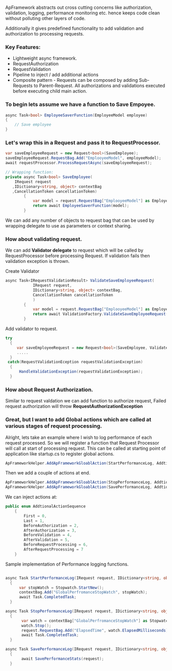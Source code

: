 
ApFramework abstracts out cross cutting concerns like authorization, validation, logging, performance monitoring etc. hence keeps code clean without polluting other layers of code.

Additionally it gives predefined functionality to add validation and authorization to processing requests.

### Key Features:
- Lightweight async framework.
- RequestAuthorization
- RequestValidation
- Pipeline to inject / add additional  actions   
- Composite pattern - Requests can be composed by adding Sub-Requests to Parent-Request. All authorizations and validations executed before executing child main action. 

### To begin lets assume we have a function to Save Empoyee.
 ```csharp
 async Task<bool> EmployeeSaverFunction(EmployeeModel employee) 
 {
	 // Save employee  
 }
 ```

###  Let's wrap this in a Request and pass it to RequestProcessor. 
```csharp
var saveEmployeeRequest = new Request<bool>(SaveEmployee);
saveEmployeeRequest.RequestBag.Add("EmplooyeeModel", employeeModel);
await requestProcessor.ProcessRequestAsync(saveEmployeeRequest);

// Wrapping function:
private async Task<bool> SaveEmployee(
    IRequest request 
   ,IDictionary<string, object> contextBag
   ,CancellationToken cancellationToken)
        {
	        var model = request.RequestBag["EmplooyeeModel"] as EmployeeModel; 
            return await EmployeeSaverFunction(model);             
        }
```

We can add any number of objects to request bag that can be used by wrapping delegate to use as parameters or context sharing.



### How about validating request.
We can add **Validator delegate** to request which will be called by RequestProcessor before processing Request. If validation fails then validation exception is thrown.

Create Validator 


```csharp
async Task<IRequestValidationResult> ValidateSaveEmployeeRequest(
            IRequest request,
            IDictionary<string, object> contextBag,
            CancellationToken cancellationToken
            )
        {
            var model = request.RequestBag["EmplooyeeModel"] as EmployeeModel;
            return await ValidationFactory.ValidateSaveEmployeeRequest(model);
        }
 ```

Add validator to request.
```csharp
try
  {
     var saveEmployeeRequest = new Request<bool>(SaveEmployee, ValidateSaveEmployeeRequest);
     .....
  }
 catch(RequestValidationEception requestValidationException)
  {
      HandleValidationException(requestValidationException);
  }
```
### How about Request Authorization. 
Similar to request valdation we can add function to authorize request, Failed request authorization will throw **RequestAuthorizationException**


### Great, but I want to add Global actions which are called at various stages of request processing.
Alright, lets take an example where I wish to log performance of each request processed. So we will register a function that Request Processor will call at start of processing request. This can be called at starting point of application like startup.cs to register global actions.
```csharp
ApFrameworkHelper.AddApFrameworkGloablAction(StartPerformanceLog, AddtionalActionSequence.First);
```

Then we add a couple of actions at end.
```csharp
ApFrameworkHelper.AddApFrameworkGloablAction(StopPerformanceLog, AddtionalActionSequence.Last);
ApFrameworkHelper.AddApFrameworkGloablAction(SavePerformanceLog, AddtionalActionSequence.Last);
```

We can inject actions at:
```csharp
public enum AddtionalActionSequence
    {
        First = 0,
        Last = 1,
        BeforeAuthorization = 2,
        AfterAuthorization = 3,
        BeforeValidation = 4,
        AfterValidation = 5,
        BeforeRequestProcessing = 6,
        AfterRequestProcessing = 7
    }
```

Sample implementation of Performance logging functions. 
```csharp

async Task StartPerformanceLog(IRequest request, IDictionary<string, object> contextBag, CancellationToken cancellationToken)
  {
      var stopWatch = Stopwatch.StartNew();
      contextBag.Add("GlobalPerfromanceStopWatch", stopWatch);
      await Task.CompletedTask;
  }

async Task StopPerformanceLog(IRequest request, IDictionary<string, object> contextBag, CancellationToken cancellationToken)
  {
       var watch = contextBag["GlobalPerfromanceStopWatch"] as Stopwatch;
       watch.Stop();
       request.RequestBag.Add("ElapsedTime", watch.ElapsedMilliseconds);
       await Task.CompletedTask;
  }

async Task SavePerformanceLog(IRequest request, IDictionary<string, object> contextBag, CancellationToken cancellationToken)
  {
       await SavePerformanceStats(request);
  }
```
